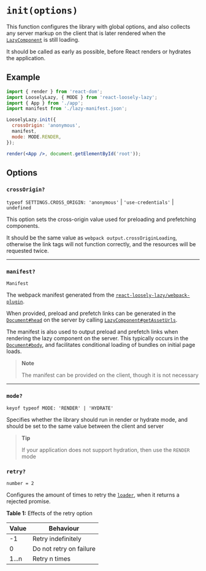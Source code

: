 # `init(options)`
This function configures the library with global options, and also collects any server markup on the client that is later rendered when the [`LazyComponent`](api/lazy-component) is still loading.

It should be called as early as possible, before React renders or hydrates the application. 

## Example
```jsx
import { render } from 'react-dom';
import LooselyLazy, { MODE } from 'react-loosely-lazy';
import { App } from './app';
import manifest from './lazy-manifest.json';

LooselyLazy.init({
  crossOrigin: 'anonymous',
  manifest,
  mode: MODE.RENDER,
});

render(<App />, document.getElementById('root'));
```

## Options
### `crossOrigin?`
`typeof SETTINGS.CROSS_ORIGIN: 'anonymous'` | `'use-credentials'` | `undefined`

This option sets the cross-origin value used for preloading and prefetching components.

It should be the same value as `webpack output.crossOriginLoading`, otherwise the link tags will not function correctly, and the resources will be requested twice.

---

### `manifest?`
`Manifest`

The webpack manifest generated from the [`react-loosely-lazy/webpack-plugin`](tooling/webpack-plugin).

When provided, preload and prefetch links can be generated in the [`Document#head`](https://developer.mozilla.org/en-US/docs/Web/API/Document/head) on the server by calling [`LazyComponent#getAssetUrls`](api/lazy-component?id=getasseturls).

The manifest is also used to output preload and prefetch links when rendering the lazy component on the server. This typically occurs in the [`Document#body`](https://developer.mozilla.org/en-US/docs/Web/API/Document/body), and facilitates conditional loading of bundles on initial page loads.

> **Note**
> 
> The manifest can be provided on the client, though it is not necessary

---

### `mode?`
`keyof typeof MODE: 'RENDER' | 'HYDRATE'`

Specifies whether the library should run in render or hydrate mode, and should be set to the same value between the client and server

<div class="alert--tip">

> **Tip**
>
> If your application does not support hydration, then use the `RENDER` mode

</div>

### `retry?`
`number = 2`

Configures the amount of times to retry the [`loader`](api/lazy?id=loader), when it returns a rejected promise.

**Table 1:** Effects of the retry option

| Value | Behaviour               |
| ----- | ----------------------- |
| -1    | Retry indefinitely      |
| 0     | Do not retry on failure |
| 1...n | Retry n times           |
